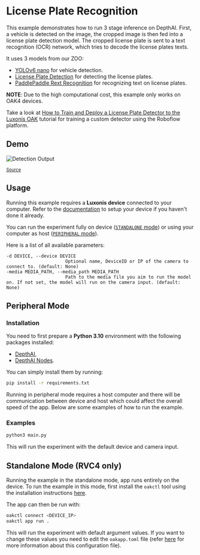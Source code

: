 # License Plate Recognition

This example demonstrates how to run 3 stage inference on DepthAI.
First, a vehicle is detected on the image, the cropped image is then fed into a license plate detection model. The cropped license plate is sent to a text recognition (OCR) network,
which tries to decode the license plates texts.

It uses 3 models from our ZOO:

- [YOLOv6 nano](https://zoo-rvc4.luxonis.com/luxonis/yolov6-nano/face58c4-45ab-42a0-bafc-19f9fee8a034) for vehicle detection.
- [License Plate Detection](https://zoo-rvc4.luxonis.com/luxonis/license-plate-detection/7ded2dab-25b4-4998-9462-cba2fcc6c5ef) for detecting the license plates.
- [PaddlePaddle Rext Recognition](https://zoo-rvc4.luxonis.com/luxonis/paddle-text-recognition/9ae12b58-3551-49b1-af22-721ba4bcf269) for recognizing text on license plates.

**NOTE**: Due to the high computational cost, this example only works on OAK4 devices.

Take a look at [How to Train and Deploy a License Plate Detector to the Luxonis OAK](https://blog.roboflow.com/oak-deploy-license-plate/) tutorial for training a custom detector using the Roboflow platform.

## Demo

![Detection Output](media/lpr.gif)

<sup>[Source](https://www.pexels.com/video/speeding-multicolored-cars-trucks-and-suv-motor-vehicles-exit-a-dark-new-york-city-underground-tunnel-which-is-wrapped-in-the-lush-green-embrace-of-trees-and-bushes-17108719/)</sup>

## Usage

Running this example requires a **Luxonis device** connected to your computer. Refer to the [documentation](https://stg.docs.luxonis.com/software/) to setup your device if you haven't done it already.

You can run the experiment fully on device ([`STANDALONE` mode](#standalone-mode-rvc4-only)) or using your computer as host ([`PERIPHERAL` mode](#peripheral-mode)).

Here is a list of all available parameters:

```
-d DEVICE, --device DEVICE
                      Optional name, DeviceID or IP of the camera to connect to. (default: None)
-media MEDIA_PATH, --media_path MEDIA_PATH
                      Path to the media file you aim to run the model on. If not set, the model will run on the camera input. (default: None)
```

## Peripheral Mode

### Installation

You need to first prepare a **Python 3.10** environment with the following packages installed:

- [DepthAI](https://pypi.org/project/depthai/),
- [DepthAI Nodes](https://pypi.org/project/depthai-nodes/).

You can simply install them by running:

```bash
pip install -r requirements.txt
```

Running in peripheral mode requires a host computer and there will be communication between device and host which could affect the overall speed of the app. Below are some examples of how to run the example.

### Examples

```bash
python3 main.py
```

This will run the experiment with the default device and camera input.

## Standalone Mode (RVC4 only)

Running the example in the standalone mode, app runs entirely on the device.
To run the example in this mode, first install the `oakctl` tool using the installation instructions [here](https://stg.docs.luxonis.com/software/oak-apps/oakctl).

The app can then be run with:

```bash
oakctl connect <DEVICE_IP>
oakctl app run .
```

This will run the experiment with default argument values. If you want to change these values you need to edit the `oakapp.toml` file (refer [here](https://stg.docs.luxonis.com/software/oak-apps/configuration/) for more information about this configuration file).
